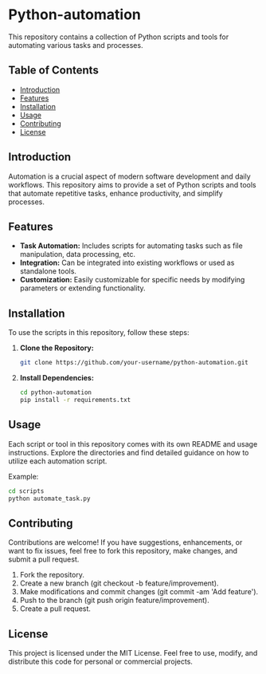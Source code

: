 # Python-automation

This repository contains a collection of Python scripts and tools for automating various tasks and processes.

## Table of Contents

- [Introduction](#introduction)
- [Features](#features)
- [Installation](#installation)
- [Usage](#usage)
- [Contributing](#contributing)
- [License](#license)

## Introduction

Automation is a crucial aspect of modern software development and daily workflows. This repository aims to provide a set of Python scripts and tools that automate repetitive tasks, enhance productivity, and simplify processes.

## Features

- **Task Automation:** Includes scripts for automating tasks such as file manipulation, data processing, etc.
- **Integration:** Can be integrated into existing workflows or used as standalone tools.
- **Customization:** Easily customizable for specific needs by modifying parameters or extending functionality.

## Installation

To use the scripts in this repository, follow these steps:

1. **Clone the Repository:**
   ```bash
   git clone https://github.com/your-username/python-automation.git

2. **Install Dependencies:**
   ```bash
   cd python-automation
   pip install -r requirements.txt


## Usage

Each script or tool in this repository comes with its own README and usage instructions. Explore the directories and find detailed guidance on how to utilize each automation script.

Example:
   ```bash
   cd scripts
   python automate_task.py
```


## Contributing

Contributions are welcome! If you have suggestions, enhancements, or want to fix issues, feel free to fork this repository, make changes, and submit a pull request.

1. Fork the repository.
2. Create a new branch (git checkout -b feature/improvement).
3. Make modifications and commit changes (git commit -am 'Add feature').
4. Push to the branch (git push origin feature/improvement).
5. Create a pull request.

## License
This project is licensed under the MIT License. Feel free to use, modify, and distribute this code for personal or commercial projects.


   
